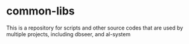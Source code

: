 common-libs
===========
This is a repository for scripts and other source codes that are used by multiple projects, including dbseer, and al-system

